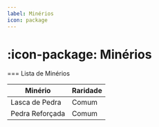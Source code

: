 ```yaml
---
label: Minérios
icon: package
---
```


# :icon-package: Minérios

=== Lista de Minérios

Minério         | Raridade
---             | ---
Lasca de Pedra  | Comum
Pedra Reforçada | Comum
